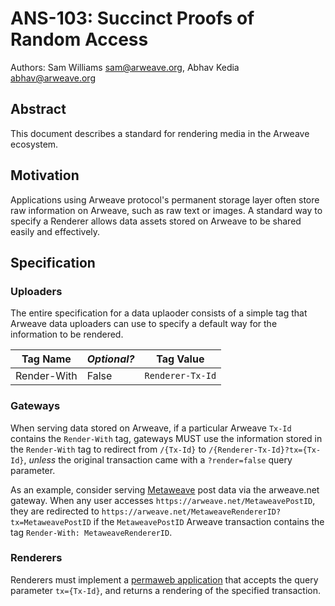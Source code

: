 # ANS-103: Succinct Proofs of Random Access

Authors: Sam Williams <sam@arweave.org>, Abhav Kedia <abhav@arweave.org>

## Abstract

This document describes a standard for rendering media in the Arweave ecosystem. 

## Motivation

Applications using Arweave protocol's permanent storage layer often store raw information on Arweave, such as raw text or images. A standard way to specify a Renderer allows data assets stored on Arweave to be shared easily and effectively. 

## Specification

### Uploaders

The entire specification for a data uplaoder consists of a simple tag that Arweave data uploaders can use to specify a default way for the information to be rendered. 

| Tag Name | _Optional?_ | Tag Value |
|---|---|---|
|Render-With|False|`Renderer-Tx-Id`|


### Gateways

When serving data stored on Arweave, if a particular Arweave `Tx-Id` contains the `Render-With` tag, gateways MUST use the information stored in the `Render-With` tag to redirect from `/{Tx-Id}` to `/{Renderer-Tx-Id}?tx={Tx-Id}`, _unless_ the original transaction came with a `?render=false` query parameter. 

As an example, consider serving [Metaweave](https://metaweave.xyz/) post data via the arweave.net gateway. When any user accesses `https://arweave.net/MetaweavePostID`, they are redirected to `https://arweave.net/MetaweaveRendererID?tx=MetaweavePostID` if the `MetaweavePostID` Arweave transaction contains the tag `Render-With: MetaweaveRendererID`. 

### Renderers

Renderers must implement a [permaweb application](https://arwiki.wiki/#/en/the-permaweb) that accepts the query parameter `tx={Tx-Id}`, and returns a rendering of the specified transaction. 

